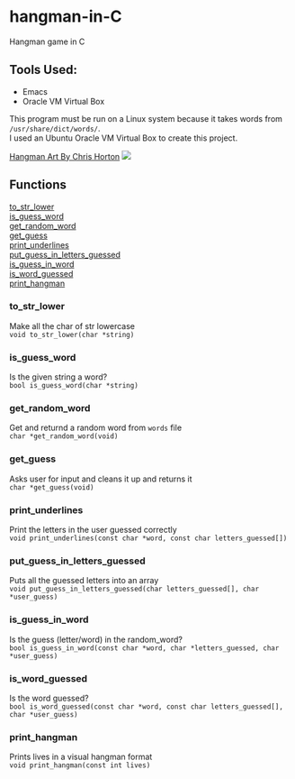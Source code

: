# hangman-in-C
Hangman game in C

## Tools Used:
+ Emacs
+ Oracle VM Virtual Box

This program must be run on a Linux system because it takes words from `/usr/share/dict/words/`.  
I used an Ubuntu Oracle VM Virtual Box to create this project.

[Hangman Art By Chris Horton](https://gist.github.com/chrishorton/8510732aa9a80a03c829b09f12e20d9c) 
![](https://i.imgur.com/63dfwg4.gif)

## Functions
[to_str_lower](#to_str_lower)  
[is_guess_word](#is_guess_word)  
[get_random_word](#get_random_word)  
[get_guess](#get_guess)  
[print_underlines](#print_underlines)  
[put_guess_in_letters_guessed](#put_guess_in_letters_guessed)  
[is_guess_in_word](#is_guess_in_word)  
[is_word_guessed](#is_word_guessed)  
[print_hangman](#print_hangman)  
### to_str_lower
Make all the char of str lowercase  
`void to_str_lower(char *string)`

### is_guess_word
Is the given string a word?  
`bool is_guess_word(char *string)`

### get_random_word
Get and returnd a random word from `words` file  
`char *get_random_word(void)`

### get_guess
Asks user for input and cleans it up and returns it   
`char *get_guess(void)`

### print_underlines
Print the letters in the user guessed correctly  
`void print_underlines(const char *word, const char letters_guessed[])`

### put_guess_in_letters_guessed
Puts all the guessed letters into an array  
`void put_guess_in_letters_guessed(char letters_guessed[], char *user_guess)`

### is_guess_in_word
Is the guess (letter/word) in the random_word?  
`bool is_guess_in_word(const char *word, char *letters_guessed, char *user_guess)`

### is_word_guessed
Is the word guessed?  
`bool is_word_guessed(const char *word, const char letters_guessed[], char *user_guess)`

### print_hangman
Prints lives in a visual hangman format  
`void print_hangman(const int lives)`
